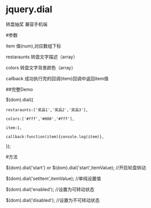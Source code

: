 # jquery.dial
转盘抽奖 兼容手机端

#参数

item 值(num),对应数组下标

restaraunts 转盘文字描述（array）

colors 转盘文字背景颜色（array）

callback 成功执行完的回调(item)回调中返回item值


##完整Demo

$(dom).dial({

	restaraunts:['奖品1','奖品2','奖品3'],

	colors:['#fff','#000','#fff'],

	item:1,

	callback:function(item){console.log(item)},

});

#方法

$(dom).dial('start') or  $(dom).dial('start',itemValue); //开启轮盘转动

$(dom).dial('setItem',itemValue); //单纯设置值

$(dom).dial('enabled'); //设置为可转动状态

$(dom).dial('disabled'); //设置为不可转动状态
